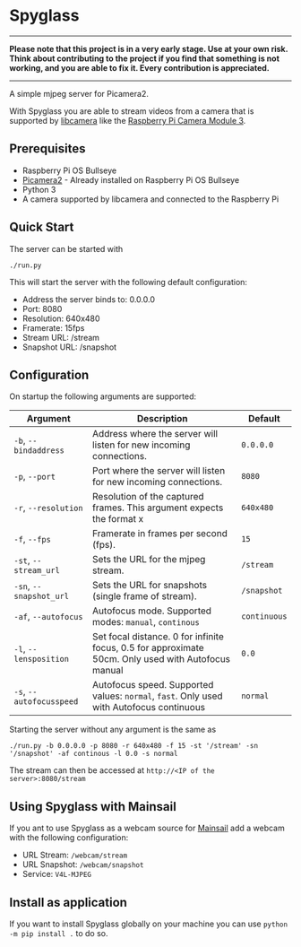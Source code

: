 # Spyglass

---
**Please note that this project is in a very early stage. Use at your own risk. Think about contributing to the project
if you find that something is not working, and you are able to fix it. Every contribution is appreciated.** 

---

A simple mjpeg server for Picamera2.

With Spyglass you are able to stream videos from a camera that is supported by [libcamera](http://libcamera.org) like
the [Raspberry Pi Camera Module 3](https://www.raspberrypi.com/products/camera-module-3/).

## Prerequisites

* Raspberry Pi OS Bullseye
* [Picamera2](https://github.com/raspberrypi/picamera2) - Already installed on Raspberry Pi OS Bullseye
* Python 3
* A camera supported by libcamera and connected to the Raspberry Pi

## Quick Start

The server can be started with
```shell
./run.py
```

This will start the server with the following default configuration:
* Address the server binds to: 0.0.0.0
* Port: 8080
* Resolution: 640x480
* Framerate: 15fps
* Stream URL: /stream
* Snapshot URL: /snapshot

## Configuration

On startup the following arguments are supported:

| Argument                 | Description                                                                                         | Default      |
|--------------------------|-----------------------------------------------------------------------------------------------------|--------------|
| `-b`, `--bindaddress`    | Address where the server will listen for new incoming connections.                                  | `0.0.0.0`    |
| `-p`, `--port`           | Port where the server will listen for new incoming connections.                                     | `8080`       |
| `-r`, `--resolution`     | Resolution of the captured frames. This argument expects the format <width>x<height>                | `640x480`    |
| `-f`, `--fps`            | Framerate in frames per second (fps).                                                               | `15`         |
| `-st`, `--stream_url`    | Sets the URL for the mjpeg stream.                                                                  | `/stream`    |
| `-sn`, `--snapshot_url`  | Sets the URL for snapshots (single frame of stream).                                                | `/snapshot`  |
| `-af`, `--autofocus`     | Autofocus mode. Supported modes: `manual`, `continous`                                              | `continuous` |
| `-l`, `--lensposition`   | Set focal distance. 0 for infinite focus, 0.5 for approximate 50cm. Only used with Autofocus manual | `0.0`        |
| `-s`, `--autofocusspeed` | Autofocus speed. Supported values: `normal`, `fast`. Only used with Autofocus continuous            | `normal`     |

Starting the server without any argument is the same as
```shell
./run.py -b 0.0.0.0 -p 8080 -r 640x480 -f 15 -st '/stream' -sn '/snapshot' -af continous -l 0.0 -s normal
```

The stream can then be accessed at `http://<IP of the server>:8080/stream`

## Using Spyglass with Mainsail

If you ant to use Spyglass as a webcam source for [Mainsail]() add a webcam with the following configuration:
* URL Stream: `/webcam/stream`
* URL Snapshot: `/webcam/snapshot`
* Service: `V4L-MJPEG`

## Install as application

If you want to install Spyglass globally on your machine you can use `python -m pip install .` to do so.
